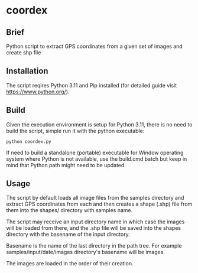# coordex

## Brief

Python script to extract GPS coordinates from a given set of images and create shp file

## Installation

The script reqires Python 3.11 and Pip installed (for detailed guide visit https://www.python.org/).

## Build

Given the execution environment is setup for Python 3.11, there is no need to build the script, simple run it with the python executable:

`python coordex.py`

If need to build a standalone (portable) executable for Window operating system where Python is not available, use the build.cmd batch but keep in mind that Python path might need to be updated.

## Usage

The script by default loads all image files from the samples directory and extract GPS coordinates from each and then creates a shape (.shp) file from them into the shapes/ directory with samples name.

The script may receive an input directory name in which case the images will be loaded from there, and the .shp file will be saved into the shapes directory with the basename of the input directory.

Basename is the name of the last directory in the path tree. For example samples/input/date/images directory's basename will be images.

The images are loaded in the order of their creation.
